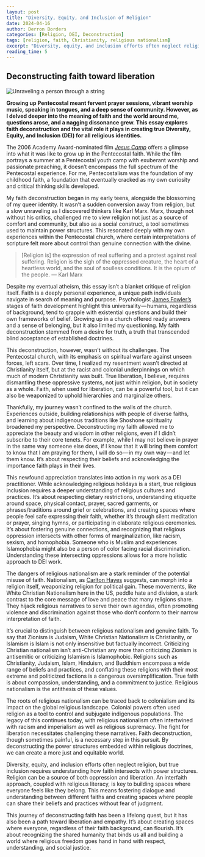 ```yaml
---
layout: post
title: "Diversity, Equity, and Inclusion of Religion"
date: 2024-04-16
author: Derron Borders
categories: [Religion, DEI, Deconstruction]
tags: [religion, faith, Christianity, religious nationalism]
excerpt: "Diversity, equity, and inclusion efforts often neglect religion, but true inclusion requires understanding how faith intersects with power structures. Religion can be a source of both oppression and liberation."
reading_time: 5
---
```


## Deconstructing faith toward liberation

![Unraveling a person through a string](https://substackcdn.com/image/fetch/$s_!MeVY!,w_1456,c_limit,f_webp,q_auto:good,fl_progressive:steep/https%3A%2F%2Fsubstack-post-media.s3.amazonaws.com%2Fpublic%2Fimages%2F558e116e-4fab-44dd-8764-ba8796055b35_800x529.jpeg)

**Growing up Pentecostal meant fervent prayer sessions, vibrant worship music, speaking in tongues, and a deep sense of community. However, as I delved deeper into the meaning of faith and the world around me, questions arose, and a nagging dissonance grew. This essay explores faith deconstruction and the vital role it plays in creating true Diversity, Equity, and Inclusion (DEI) for all religious identities.**

The 2006 Academy Award-nominated film *[Jesus Camp](https://www.imdb.com/title/tt0486358/)* offers a glimpse into what it was like to grow up in the Pentecostal faith. While the film portrays a summer at a Pentecostal youth camp with exuberant worship and passionate preaching, it doesn’t encompass the full spectrum of the Pentecostal experience. For me, Pentecostalism was the foundation of my childhood faith, a foundation that eventually cracked as my own curiosity and critical thinking skills developed.

My faith deconstruction began in my early teens, alongside the blossoming of my queer identity. It wasn’t a sudden conversion away from religion, but a slow unraveling as I discovered thinkers like Karl Marx. Marx, though not without his critics, challenged me to view religion not just as a source of comfort and community, but also as a social construct, a tool sometimes used to maintain power structures. This resonated deeply with my own experiences within the Pentecostal church, where certain interpretations of scripture felt more about control than genuine connection with the divine.

>[Religion is] the expression of real suffering and a protest against real suffering. Religion is the sigh of the oppressed creature, the heart of a heartless world, and the soul of soulless conditions. It is the opium of the people.
> — Karl Marx

Despite my eventual atheism, this essay isn’t a blanket critique of religion itself. Faith is a deeply personal experience, a unique path individuals navigate in search of meaning and purpose. Psychologist [James Fowler’s](https://deep-psychology.com/stages-of-faith-james-fowler/) stages of faith development highlight this universality — humans, regardless of background, tend to grapple with existential questions and build their own frameworks of belief. Growing up in a church offered ready answers and a sense of belonging, but it also limited my questioning. My faith deconstruction stemmed from a desire for truth, a truth that transcended blind acceptance of established doctrines.

This deconstruction, however, wasn’t without its challenges. The Pentecostal church, with its emphasis on spiritual warfare against unseen forces, left scars. Over time, I realized my resentment wasn’t directed at Christianity itself, but at the racist and colonial underpinnings on which much of modern Christianity was built. True liberation, I believe, requires dismantling these oppressive systems, not just within religion, but in society as a whole. Faith, when used for liberation, can be a powerful tool, but it can also be weaponized to uphold hierarchies and marginalize others.

Thankfully, my journey wasn’t confined to the walls of the church. Experiences outside, building relationships with people of diverse faiths, and learning about indigenous traditions like Shoshone spirituality broadened my perspective. Deconstructing my faith allowed me to appreciate the beauty and wisdom in other religions, even if I didn’t subscribe to their core tenets. For example, while I may not believe in prayer in the same way someone else does, if I know that it will bring them comfort to know that I am praying for them, I will do so — in my own way — and let them know. It’s about respecting their beliefs and acknowledging the importance faith plays in their lives.

This newfound appreciation translates into action in my work as a DEI practitioner. While acknowledging religious holidays is a start, true religious inclusion requires a deeper understanding of religious cultures and practices. It’s about respecting dietary restrictions, understanding etiquette around space, physical contact, prayer, sacred garments, or phrases/traditions around grief or celebrations, and creating spaces where people feel safe expressing their faith, whether it’s through silent meditation or prayer, singing hymns, or participating in elaborate religious ceremonies. It’s about fostering genuine connections, and recognizing that religious oppression intersects with other forms of marginalization, like racism, sexism, and homophobia. Someone who is Muslim and experiences Islamophobia might also be a person of color facing racial discrimination. Understanding these intersecting oppressions allows for a more holistic approach to DEI work.

The dangers of religious nationalism are a stark reminder of the potential misuse of faith. Nationalism, as [Carlton Hayes](https://www.routledge.com/Nationalism-A-Religion/Hayes/p/book/9781412862851#:~:text=Hayes%20bases%20his%20observations%20on,nor%20the%20brotherhood%20of%20man) suggests, can morph into a religion itself, weaponizing religion for political gain. These movements, like White Christian Nationalism here in the US, peddle hate and division, a stark contrast to the core message of love and peace that many religions share. They hijack religious narratives to serve their own agendas, often promoting violence and discrimination against those who don’t conform to their narrow interpretation of faith.

It’s crucial to distinguish between religious nationalism and genuine faith. To say that Zionism is Judaism, White Christian Nationalism is Christianity, or Islamism is Islam is not only insensitive but factually incorrect. Criticizing Christian nationalism isn’t anti-Christian any more than criticizing Zionism is antisemitic or criticizing Islamism is Islamophobic. Religions such as Christianity, Judaism, Islam, Hinduism, and Buddhism encompass a wide range of beliefs and practices, and conflating these religions with their most extreme and politicized factions is a dangerous oversimplification. True faith is about compassion, understanding, and a commitment to justice. Religious nationalism is the antithesis of these values.

The roots of religious nationalism can be traced back to colonialism and its impact on the global religious landscape. Colonial powers often used religion as a tool to control and subjugate indigenous populations. The legacy of this continues today, with religious nationalism often intertwined with racism and imperialism as well as religious supremacy. The fight for liberation necessitates challenging these narratives. Faith deconstruction, though sometimes painful, is a necessary step in this pursuit. By deconstructing the power structures embedded within religious doctrines, we can create a more just and equitable world.

Diversity, equity, and inclusion efforts often neglect religion, but true inclusion requires understanding how faith intersects with power structures. Religion can be a source of both oppression and liberation. An interfaith approach, coupled with religious literacy, is key to building spaces where everyone feels like they belong. This means fostering dialogue and understanding between different faiths and creating spaces where people can share their beliefs and practices without fear of judgment.

This journey of deconstructing faith has been a lifelong quest, but it has also been a path toward liberation and empathy. It’s about creating spaces where everyone, regardless of their faith background, can flourish. It’s about recognizing the shared humanity that binds us all and building a world where religious freedom goes hand in hand with respect, understanding, and social justice.
